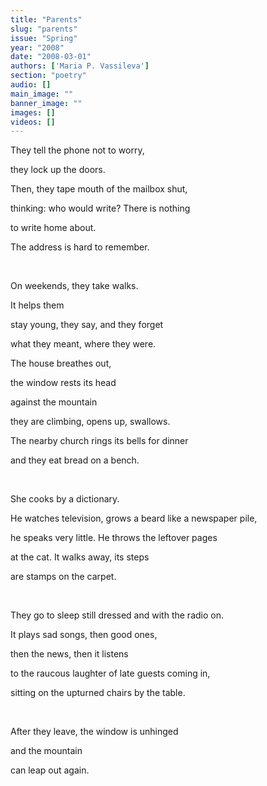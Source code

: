 ```yaml
---
title: "Parents"
slug: "parents"
issue: "Spring"
year: "2008"
date: "2008-03-01"
authors: ['Maria P. Vassileva']
section: "poetry"
audio: []
main_image: ""
banner_image: ""
images: []
videos: []
---
```

They tell the phone not to worry,

 they lock up the doors.

 Then, they tape mouth of the mailbox shut,

 thinking: who would write? There is nothing

 to write home about.

 The address is hard to remember.

  

 On weekends, they take walks.

 It helps them

 stay young, they say, and they forget

 what they meant, where they were.

 The house breathes out,

 the window rests its head 

 against the mountain

 they are climbing, opens up, swallows.  

 The nearby church rings its bells for dinner 

 and they eat bread on a bench.  

  

 She cooks by a dictionary.

 He watches television, grows a beard like a newspaper pile,

 he speaks very little. He throws the leftover pages

 at the cat. It walks away, its steps

 are stamps on the carpet.

  

 They go to sleep still dressed and with the radio on.

 It plays sad songs, then good ones,

 then the news, then it listens

 to the raucous laughter of late guests coming in,

 sitting on the upturned chairs by the table.

  

 After they leave, the window is unhinged 

 and the mountain

 can leap out again.

